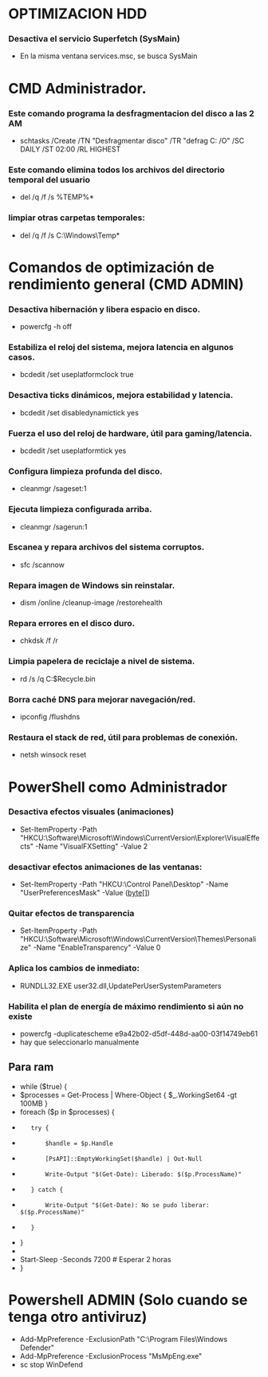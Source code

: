 
# OPTIMIZACION HDD 
### Desactiva el servicio Superfetch (SysMain)
- En la misma ventana services.msc, se busca SysMain
# CMD Administrador. 
### Este comando programa la desfragmentacion del disco a las 2 AM
- schtasks /Create /TN "Desfragmentar disco" /TR "defrag C: /O" /SC DAILY /ST 02:00 /RL HIGHEST
### Este comando elimina todos los archivos del directorio temporal del usuario
- del /q /f /s %TEMP%\*
### limpiar otras carpetas temporales:
- del /q /f /s C:\Windows\Temp\*
# Comandos de optimización de rendimiento general (CMD ADMIN)
### Desactiva hibernación y libera espacio en disco.
- powercfg -h off
### Estabiliza el reloj del sistema, mejora latencia en algunos casos.
- bcdedit /set useplatformclock true
### Desactiva ticks dinámicos, mejora estabilidad y latencia.
- bcdedit /set disabledynamictick yes
### Fuerza el uso del reloj de hardware, útil para gaming/latencia.
- bcdedit /set useplatformtick yes
### Configura limpieza profunda del disco.
- cleanmgr /sageset:1
### Ejecuta limpieza configurada arriba.
- cleanmgr /sagerun:1
### Escanea y repara archivos del sistema corruptos.
- sfc /scannow
### Repara imagen de Windows sin reinstalar.
- dism /online /cleanup-image /restorehealth
### Repara errores en el disco duro.
- chkdsk /f /r
### Limpia papelera de reciclaje a nivel de sistema.
- rd /s /q C:$Recycle.bin
### Borra caché DNS para mejorar navegación/red.
- ipconfig /flushdns
### Restaura el stack de red, útil para problemas de conexión.
- netsh winsock reset
# PowerShell como Administrador
### Desactiva efectos visuales (animaciones)
- Set-ItemProperty -Path "HKCU:\Software\Microsoft\Windows\CurrentVersion\Explorer\VisualEffects" -Name "VisualFXSetting" -Value 2
### desactivar efectos animaciones de las ventanas:
- Set-ItemProperty -Path "HKCU:\Control Panel\Desktop" -Name "UserPreferencesMask" -Value ([byte[]](0x90,0x12,0x03,0x80,0x10,0x00,0x00,0x00))
### Quitar efectos de transparencia
- Set-ItemProperty -Path "HKCU:\Software\Microsoft\Windows\CurrentVersion\Themes\Personalize" -Name "EnableTransparency" -Value 0
### Aplica los cambios de inmediato:
- RUNDLL32.EXE user32.dll,UpdatePerUserSystemParameters
### Habilita el plan de energía de máximo rendimiento si aún no existe
- powercfg -duplicatescheme e9a42b02-d5df-448d-aa00-03f14749eb61
- hay que seleccionarlo manualmente
## Para ram 
- while ($true) {
-    $processes = Get-Process | Where-Object { $_.WorkingSet64 -gt 100MB }
-   foreach ($p in $processes) {
-        try {
-            $handle = $p.Handle
-            [PsAPI]::EmptyWorkingSet($handle) | Out-Null
-            Write-Output "$(Get-Date): Liberado: $($p.ProcessName)"
-        } catch {
-            Write-Output "$(Get-Date): No se pudo liberar: $($p.ProcessName)"
-        }
-    }
-
-    Start-Sleep -Seconds 7200  # Esperar 2 horas
- }

# Powershell ADMIN (Solo cuando se tenga otro antiviruz)
- Add-MpPreference -ExclusionPath "C:\Program Files\Windows Defender"
- Add-MpPreference -ExclusionProcess "MsMpEng.exe"
- sc stop WinDefend

